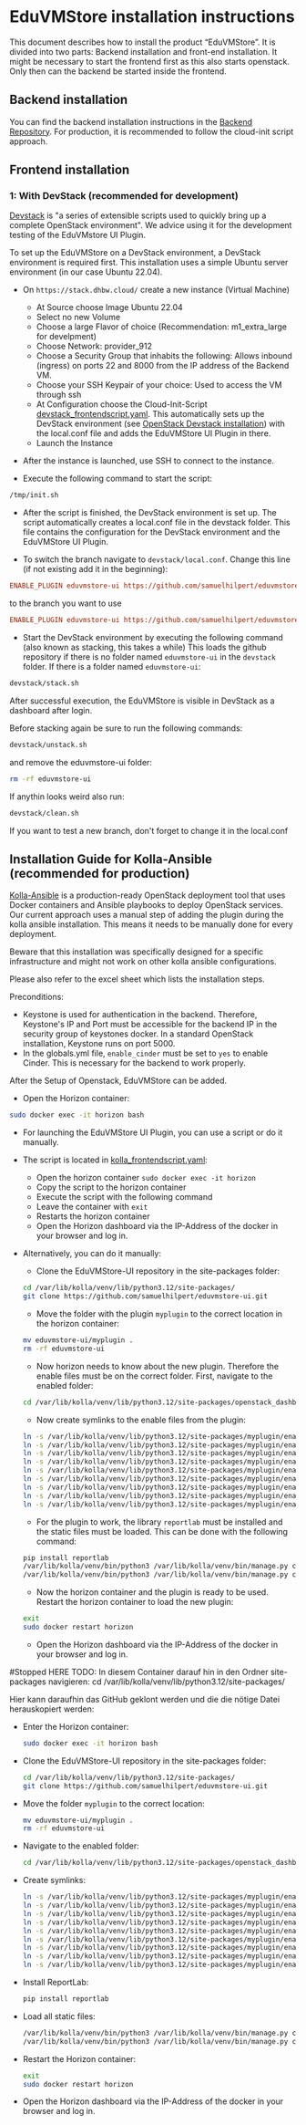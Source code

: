 # EduVMStore installation instructions 

This document describes how to install the product “EduVMStore”. It is divided into two parts: Backend installation and front-end installation.
It might be necessary to start the frontend first as this also starts openstack. Only then can the backend be started inside the frontend.

## Backend installation
You can find the backend installation instructions in the [Backend Repository](https://github.com/samuelhilpert/eduvmstore/blob/dev/backend_setup.md).
For production, it is recommended to follow the cloud-init script approach.

## Frontend installation

### 1: With DevStack (recommended for development)
[Devstack](https://docs.openstack.org/devstack/latest/) is "a series of extensible scripts used to quickly bring up a complete OpenStack environment". We advice using it for the development testing of the EduVMstore UI Plugin.

To set up the EduVMStore on a DevStack environment, a DevStack environment is required first. This installation uses a simple Ubuntu server environment (in our case Ubuntu 22.04).
- On `https://stack.dhbw.cloud/` create a new instance (Virtual Machine)
  - At Source choose Image Ubuntu 22.04 
  - Select no new Volume
  - Choose a large Flavor of choice (Recommendation: m1_extra_large for develpment)
  - Choose Network: provider_912
  - Choose a Security Group that inhabits the following: Allows inbound (ingress) on ports 22 and 8000 from the IP address of the Backend VM.
  - Choose your SSH Keypair of your choice: Used to access the VM through ssh 
  - At Configuration choose the Cloud-Init-Script [devstack_frontendscript.yaml](/devstack_frontendscript.yaml). This automatically sets up the DevStack environment (see [OpenStack Devstack installation](https://docs.openstack.org/devstack/latest/)) with the local.conf file and adds the EduVMStore UI Plugin in there.
  - Launch the Instance

- After the instance is launched, use SSH to connect to the instance.

- Execute the following command to start the script:
```bash
/tmp/init.sh
```

- After the script is finished, the DevStack environment is set up. The script automatically creates a local.conf file in the devstack folder. This file contains the configuration for the DevStack environment and the EduVMStore UI Plugin.

- To switch the branch navigate to `devstack/local.conf`. Change this line (if not existing add it in the beginning):
```ini
ENABLE_PLUGIN eduvmstore-ui https://github.com/samuelhilpert/eduvmstore-ui main
```
to the branch you want to use
```ini
ENABLE_PLUGIN eduvmstore-ui https://github.com/samuelhilpert/eduvmstore-ui <your-branch>
```


- Start the DevStack environment by executing the following command (also known as stacking, this takes a while) This loads the github repository if there is no folder named `eduvmstore-ui` in the `devstack` folder. If there is a folder named `eduvmstore-ui`:
```bash
devstack/stack.sh
```

After successful execution, the EduVMStore is visible in DevStack as a dashboard after login.

Before stacking again be sure to run the following commands:
```bash
devstack/unstack.sh
```
and remove the eduvmstore-ui folder:
```bash
rm -rf eduvmstore-ui
```
If anythin looks weird also run:
```bash
devstack/clean.sh
```
If you want to test a new branch, don't forget to change it in the local.conf

## Installation Guide for Kolla-Ansible (recommended for production)
[Kolla-Ansible](https://docs.openstack.org/kolla-ansible/latest/) is a production-ready OpenStack deployment tool
that uses Docker containers and Ansible playbooks to deploy OpenStack services.
Our current approach uses a manual step of adding the plugin during the kolla ansible installation.
This means it needs to be manually done for every deployment.

Beware that this installation was specifically designed for a specific infrastructure and might not work on other kolla ansible configurations.

Please also refer to the excel sheet which lists the installation steps.

Preconditions:
- Keystone is used for authentication in the backend. Therefore, Keystone's IP and Port must be accessible for the backend IP in the security group of keystones docker. In a standard OpenStack installation, Keystone runs on port 5000.
- In the globals.yml file, `enable_cinder` must be set to `yes` to enable Cinder. This is necessary for the backend to work properly.

After the Setup of Openstack, EduVMStore can be added.
- Open the Horizon container:
```bash
sudo docker exec -it horizon bash
``` 
- For launching the EduVMStore UI Plugin, you can use a script or do it manually. 
- The script is located in [kolla_frontendscript.yaml](/kolla_frontendscript.yaml):
  - Open the horizon container `sudo docker exec -it horizon`
  - Copy the script to the horizon container
  - Execute the script with the following command 
  - Leave the container with `exit`
  - Restarts the horizon container
  - Open the Horizon dashboard via the IP-Address of the docker in your browser and log in.

- Alternatively, you can do it manually:
    - Clone the EduVMStore-UI repository in the site-packages folder:
  ```bash
  cd /var/lib/kolla/venv/lib/python3.12/site-packages/
  git clone https://github.com/samuelhilpert/eduvmstore-ui.git
  ```
  - Move the folder with the plugin `myplugin` to the correct location in the horizon container:
  ```bash
  mv eduvmstore-ui/myplugin .
  rm -rf eduvmstore-ui
  ```
  - Now horizon needs to know about the new plugin. Therefore the enable files must be on the correct folder. First, navigate to the enabled folder:
  ```bash
  cd /var/lib/kolla/venv/lib/python3.12/site-packages/openstack_dashboard/enabled/
  ```
  - Now create symlinks to the enable files from the plugin:
  ```bash
  ln -s /var/lib/kolla/venv/lib/python3.12/site-packages/myplugin/enabled/_31000_my_plugin.py .
  ln -s /var/lib/kolla/venv/lib/python3.12/site-packages/myplugin/enabled/_31100_my_second_plugin.py .
  ln -s /var/lib/kolla/venv/lib/python3.12/site-packages/myplugin/enabled/_31150_tutorial_group.py .
  ln -s /var/lib/kolla/venv/lib/python3.12/site-packages/myplugin/enabled/_31200_tutorial_panel.py .
  ln -s /var/lib/kolla/venv/lib/python3.12/site-packages/myplugin/enabled/_31210_instructions_panel.py .
  ln -s /var/lib/kolla/venv/lib/python3.12/site-packages/myplugin/enabled/_31220_script_panel.py .
  ln -s /var/lib/kolla/venv/lib/python3.12/site-packages/myplugin/enabled/_31230_example_panel.py .
  ln -s /var/lib/kolla/venv/lib/python3.12/site-packages/myplugin/enabled/_31240_admin_instructions_panel.py .
  ln -s /var/lib/kolla/venv/lib/python3.12/site-packages/myplugin/enabled/_32000_my_new_dashboard.py .
  ```
  - For the plugin to work, the library `reportlab` must be installed and the static files must be loaded. This can be done with the following command:
  ```bash
  pip install reportlab
  /var/lib/kolla/venv/bin/python3 /var/lib/kolla/venv/bin/manage.py collectstatic --noinput
  /var/lib/kolla/venv/bin/python3 /var/lib/kolla/venv/bin/manage.py compress --force
  ```
  - Now the horizon container and the plugin is ready to be used. Restart the horizon container to load the new plugin:
  ```bash
  exit
  sudo docker restart horizon
  ```
  
  - Open the Horizon dashboard via the IP-Address of the docker in your browser and log in.

#Stopped HERE
TODO:
In diesem Container darauf hin in den Ordner site-packages navigieren: 
cd /var/lib/kolla/venv/lib/python3.12/site-packages/ 

Hier kann daraufhin das GitHub geklont werden und die die nötige Datei herauskopiert werden: 


- Enter the Horizon container:
   ```bash
   sudo docker exec -it horizon bash
   ```
- Clone the EduVMStore-UI repository in the site-packages folder:
   ```bash
   cd /var/lib/kolla/venv/lib/python3.12/site-packages/
   git clone https://github.com/samuelhilpert/eduvmstore-ui.git
   ```

- Move the folder `myplugin` to the correct location:
   ```bash
   mv eduvmstore-ui/myplugin .
   rm -rf eduvmstore-ui
   ```

- Navigate to the enabled folder:
   ```bash
   cd /var/lib/kolla/venv/lib/python3.12/site-packages/openstack_dashboard/enabled/
   ```

- Create symlinks:
   ```bash
   ln -s /var/lib/kolla/venv/lib/python3.12/site-packages/myplugin/enabled/_31000_my_plugin.py .
   ln -s /var/lib/kolla/venv/lib/python3.12/site-packages/myplugin/enabled/_31100_my_second_plugin.py .
   ln -s /var/lib/kolla/venv/lib/python3.12/site-packages/myplugin/enabled/_31150_tutorial_group.py .
   ln -s /var/lib/kolla/venv/lib/python3.12/site-packages/myplugin/enabled/_31200_tutorial_panel.py .
   ln -s /var/lib/kolla/venv/lib/python3.12/site-packages/myplugin/enabled/_31210_instructions_panel.py .
   ln -s /var/lib/kolla/venv/lib/python3.12/site-packages/myplugin/enabled/_31220_script_panel.py .
   ln -s /var/lib/kolla/venv/lib/python3.12/site-packages/myplugin/enabled/_31230_example_panel.py .
   ln -s /var/lib/kolla/venv/lib/python3.12/site-packages/myplugin/enabled/_31240_admin_instructions_panel.py .
   ln -s /var/lib/kolla/venv/lib/python3.12/site-packages/myplugin/enabled/_32000_my_new_dashboard.py .
   ```

- Install ReportLab:
   ```bash
   pip install reportlab
   ```

- Load all static files:
   ```bash
   /var/lib/kolla/venv/bin/python3 /var/lib/kolla/venv/bin/manage.py collectstatic --noinput
   /var/lib/kolla/venv/bin/python3 /var/lib/kolla/venv/bin/manage.py compress --force
   ```

- Restart the Horizon container:
   ```bash
   exit
   sudo docker restart horizon
   ```
   
- Open the Horizon dashboard via the IP-Address of the docker in your browser and log in.
